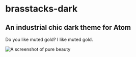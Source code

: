 # brasstacks-dark
## An industrial chic dark theme for Atom

Do you like muted gold? I like muted gold.

![A screenshot of pure beauty](https://github.com/daatguy/brasstacks-dark/raw/master/screenshot.png)
